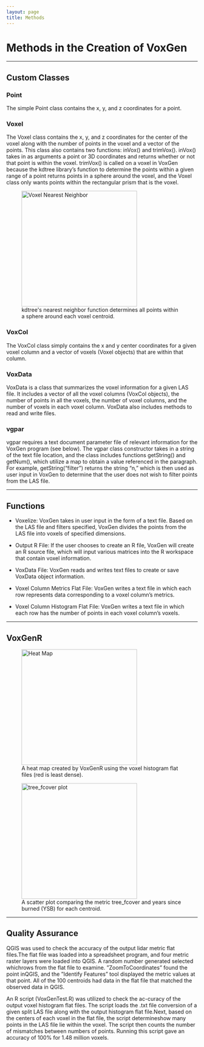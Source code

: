 ```yaml
---
layout: page
title: Methods
---
```


# Methods in the Creation of VoxGen

<hr>

## Custom Classes
 
### Point


The simple Point class contains the x, y, and z coordinates for a point.
 
### Voxel


The Voxel class contains the x, y, and z coordinates for the center of the voxel
along with the number of points in the voxel and a vector of the points.
This class also contains two functions: inVox() and trimVox(). inVox() takes
in as arguments a point or 3D coordinates and returns whether or not that
point is within the voxel. trimVox() is called on a voxel in VoxGen because
the kdtree library’s function to determine the points within a given range of
a point returns points in a sphere around the voxel, and the Voxel class only
wants points within the rectangular prism that is the voxel.

<figure>
  <img src="//img/voxelpic.png" alt="Voxel Nearest Neighbor" width="304" height="auto">
  <figcaption>kdtree's nearest neighbor function determines all points within a sphere around each voxel centroid.</figcaption>
</figure> 

 

 
### VoxCol


The VoxCol class simply contains the x and y center coordinates for a given
voxel column and a vector of voxels (Voxel objects) that are within that
column.
 

 
### VoxData


VoxData is a class that summarizes the voxel information for a given LAS file.
It includes a vector of all the voxel columns (VoxCol objects), the number
of points in all the voxels, the number of voxel columns, and the number of
voxels in each voxel column.
VoxData also includes methods to read and write files.
 

 
### vgpar


vgpar requires a text document parameter file of relevant information for the
VoxGen program (see below).
The vgpar class constructor takes in a string of the text file location, and
the class includes functions getString() and getNum(), which utilize a map
to obtain a value referenced in the paragraph.
For example, getString(“filter”) returns the string “n,” which is then used
as user input in VoxGen to determine that the user does not wish to filter
points from the LAS file.
 
<hr>

## Functions
 
- Voxelize: VoxGen takes in user input in the form of a text file. Based on the LAS file and filters specified, VoxGen divides the points from the LAS file into voxels of specified dimensions.

- Output R File: If the user chooses to create an R file, VoxGen will create an R source file, which will input various matrices into the R workspace that contain voxel information.

- VoxData File: VoxGen reads and writes text files to create or save VoxData object information.

- Voxel Column Metrics Flat File: VoxGen writes a text file in which each row represents data corresponding to a voxel column’s metrics.

- Voxel Column Histogram Flat File: VoxGen writes a text file in which each row has the number of points in each voxel column’s voxels.


<hr>

## VoxGenR
 <figure>
  <img src="//img/heat.png" alt="Heat Map" width="304" height="auto">
  <figcaption>A heat map created by VoxGenR using the voxel histogram flat files (red is least dense).</figcaption>
</figure> 

<figure>
  <img src="//img/tree_fcover.png" alt="tree_fcover plot" width="304" height="auto">
  <figcaption>A scatter plot comparing the metric tree_fcover and years since burned (YSB) for each centroid.</figcaption>
</figure> 


<hr>
 
## Quality Assurance
 
 

QGIS was used to check the accuracy of the output lidar metric flat files.The flat file was loaded into a spreadsheet program, and four metric raster layers were loaded into QGIS. A random number generated selected whichrows from the flat file to examine. ”ZoomToCoordinates” found the point inQGIS, and the ”Identify Features” tool displayed the metric values at that point. All of the 100 centroids had data in the flat file that matched the observed data in QGIS.

 

An R script (VoxGenTest.R) was utilized to check the ac-curacy of the output voxel histogram flat files. The script loads the .txt file conversion of a given split LAS file along with the output histogram flat file.Next, based on the centers of each voxel in the flat file, the script determineshow many points in the LAS file lie within the voxel. The script then counts the number of mismatches between numbers of points. Running this script gave an accuracy of 100% for 1.48 million voxels.

 
